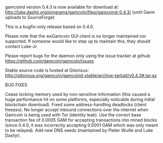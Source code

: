 gamcoind version 0.4.3 is now available for download at:
http://luke.dashjr.org/programs/gamcoin/files/gamcoind-0.4.3/ (until Gavin uploads to SourceForge)

This is a bugfix-only release based on 0.4.0.

Please note that the wxGamcoin GUI client is no longer maintained nor supported. If someone would like to step up to maintain this, they should contact Luke-Jr.

Please report bugs for the daemon only using the issue tracker at github:
https://github.com/gamcoin/gamcoin/issues

Stable source code is hosted at Gitorious:
http://gitorious.org/gamcoin/gamcoind-stable/archive-tarball/v0.4.3#.tar.gz

BUG FIXES

Cease locking memory used by non-sensitive information (this caused a huge performance hit on some platforms, especially noticable during initial blockchain download).
Fixed some address-handling deadlocks (client freezes).
No longer accept inbound connections over the internet when Gamcoin is being used with Tor (identity leak).
Use the correct base transaction fee of 0.0005 GAM for accepting transactions into mined blocks (since 0.4.0, it was incorrectly accepting 0.0001 GAM which was only meant to be relayed).
Add new DNS seeds (maintained by Pieter Wuille and Luke Dashjr).

